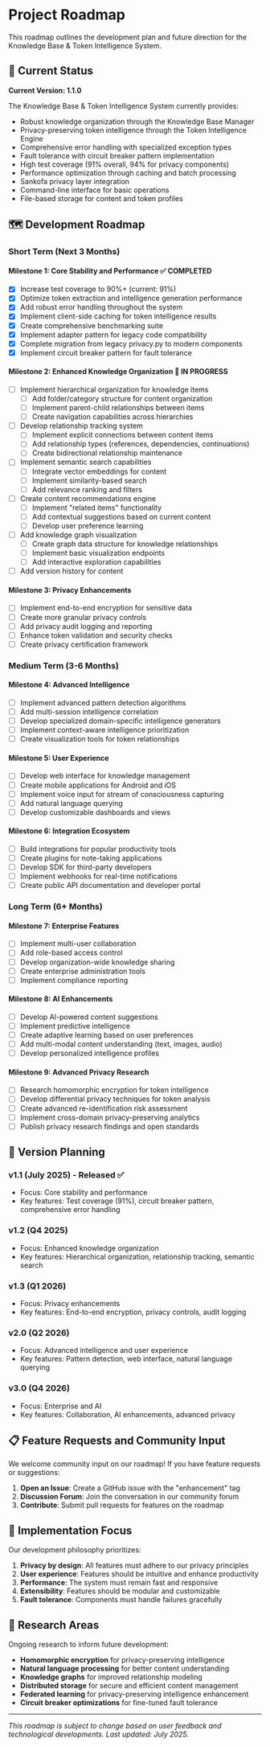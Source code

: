 # Project Roadmap

This roadmap outlines the development plan and future direction for the Knowledge Base & Token Intelligence System.

## 🚩 Current Status

**Current Version: 1.1.0**

The Knowledge Base & Token Intelligence System currently provides:

- Robust knowledge organization through the Knowledge Base Manager
- Privacy-preserving token intelligence through the Token Intelligence Engine
- Comprehensive error handling with specialized exception types
- Fault tolerance with circuit breaker pattern implementation
- High test coverage (91% overall, 94% for privacy components)
- Performance optimization through caching and batch processing
- Sankofa privacy layer integration
- Command-line interface for basic operations
- File-based storage for content and token profiles

## 🗺️ Development Roadmap

### Short Term (Next 3 Months)

#### Milestone 1: Core Stability and Performance ✅ COMPLETED

- [x] Increase test coverage to 90%+ (current: 91%)
- [x] Optimize token extraction and intelligence generation performance
- [x] Add robust error handling throughout the system
- [x] Implement client-side caching for token intelligence results
- [x] Create comprehensive benchmarking suite
- [x] Implement adapter pattern for legacy code compatibility
- [x] Complete migration from legacy privacy.py to modern components
- [x] Implement circuit breaker pattern for fault tolerance

#### Milestone 2: Enhanced Knowledge Organization 🔄 IN PROGRESS

- [ ] Implement hierarchical organization for knowledge items
  - [ ] Add folder/category structure for content organization
  - [ ] Implement parent-child relationships between items
  - [ ] Create navigation capabilities across hierarchies
  
- [ ] Develop relationship tracking system
  - [ ] Implement explicit connections between content items
  - [ ] Add relationship types (references, dependencies, continuations)
  - [ ] Create bidirectional relationship maintenance
  
- [ ] Implement semantic search capabilities
  - [ ] Integrate vector embeddings for content
  - [ ] Implement similarity-based search
  - [ ] Add relevance ranking and filters
  
- [ ] Create content recommendations engine
  - [ ] Implement "related items" functionality
  - [ ] Add contextual suggestions based on current content
  - [ ] Develop user preference learning
  
- [ ] Add knowledge graph visualization
  - [ ] Create graph data structure for knowledge relationships
  - [ ] Implement basic visualization endpoints
  - [ ] Add interactive exploration capabilities
  
- [ ] Add version history for content

#### Milestone 3: Privacy Enhancements

- [ ] Implement end-to-end encryption for sensitive data
- [ ] Create more granular privacy controls
- [ ] Add privacy audit logging and reporting
- [ ] Enhance token validation and security checks
- [ ] Create privacy certification framework

### Medium Term (3-6 Months)

#### Milestone 4: Advanced Intelligence

- [ ] Implement advanced pattern detection algorithms
- [ ] Add multi-session intelligence correlation
- [ ] Develop specialized domain-specific intelligence generators
- [ ] Implement context-aware intelligence prioritization
- [ ] Create visualization tools for token relationships

#### Milestone 5: User Experience

- [ ] Develop web interface for knowledge management
- [ ] Create mobile applications for Android and iOS
- [ ] Implement voice input for stream of consciousness capturing
- [ ] Add natural language querying
- [ ] Develop customizable dashboards and views

#### Milestone 6: Integration Ecosystem

- [ ] Build integrations for popular productivity tools
- [ ] Create plugins for note-taking applications
- [ ] Develop SDK for third-party developers
- [ ] Implement webhooks for real-time notifications
- [ ] Create public API documentation and developer portal

### Long Term (6+ Months)

#### Milestone 7: Enterprise Features

- [ ] Implement multi-user collaboration
- [ ] Add role-based access control
- [ ] Develop organization-wide knowledge sharing
- [ ] Create enterprise administration tools
- [ ] Implement compliance reporting

#### Milestone 8: AI Enhancements

- [ ] Develop AI-powered content suggestions
- [ ] Implement predictive intelligence
- [ ] Create adaptive learning based on user preferences
- [ ] Add multi-modal content understanding (text, images, audio)
- [ ] Develop personalized intelligence profiles

#### Milestone 9: Advanced Privacy Research

- [ ] Research homomorphic encryption for token intelligence
- [ ] Develop differential privacy techniques for token analysis
- [ ] Create advanced re-identification risk assessment
- [ ] Implement cross-domain privacy-preserving analytics
- [ ] Publish privacy research findings and open standards

## 🔢 Version Planning

### v1.1 (July 2025) - Released ✅
- Focus: Core stability and performance
- Key features: Test coverage (91%), circuit breaker pattern, comprehensive error handling

### v1.2 (Q4 2025)
- Focus: Enhanced knowledge organization
- Key features: Hierarchical organization, relationship tracking, semantic search

### v1.3 (Q1 2026)
- Focus: Privacy enhancements
- Key features: End-to-end encryption, privacy controls, audit logging

### v2.0 (Q2 2026)
- Focus: Advanced intelligence and user experience
- Key features: Pattern detection, web interface, natural language querying

### v3.0 (Q4 2026)
- Focus: Enterprise and AI
- Key features: Collaboration, AI enhancements, advanced privacy

## 📋 Feature Requests and Community Input

We welcome community input on our roadmap! If you have feature requests or suggestions:

1. **Open an Issue**: Create a GitHub issue with the "enhancement" tag
2. **Discussion Forum**: Join the conversation in our community forum
3. **Contribute**: Submit pull requests for features on the roadmap

## 🔎 Implementation Focus

Our development philosophy prioritizes:

1. **Privacy by design**: All features must adhere to our privacy principles
2. **User experience**: Features should be intuitive and enhance productivity
3. **Performance**: The system must remain fast and responsive
4. **Extensibility**: Features should be modular and customizable
5. **Fault tolerance**: Components must handle failures gracefully

## 🧪 Research Areas

Ongoing research to inform future development:

- **Homomorphic encryption** for privacy-preserving intelligence
- **Natural language processing** for better content understanding
- **Knowledge graphs** for improved relationship modeling
- **Distributed storage** for secure and efficient content management
- **Federated learning** for privacy-preserving intelligence enhancement
- **Circuit breaker optimizations** for fine-tuned fault tolerance

---

*This roadmap is subject to change based on user feedback and technological developments. Last updated: July 2025.* 
